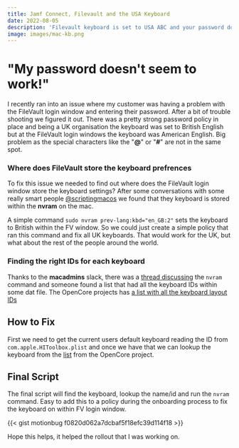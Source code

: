 ```yaml
---
title: Jamf Connect, Filevault and the USA Keyboard
date: 2022-08-05
description: 'Filevault keyboard is set to USA ABC and your password doesn't work, what you need to do to change it'
image: images/mac-kb.png
---
```


# "My password doesn't seem to work!"

I recently ran into an issue where my customer was having a problem with the FileVault login window and entering their password. After a bit of trouble shooting we figured it out. There was a pretty strong password policy in place and being a UK organisation the keyboard was set to British English but at the FileVault login windows the keyboard was American English. Big problem as the special characters like the "**@**" or "**#**" are not in the same spot.

### Where does FileVault store the keyboard prefrences

To fix this issue we needed to find out where does the FileVault login window store the keyboard settings? After some conversations with some really smart people [@scriptingmacos](https://twitter.com/scriptingosx) we found that they keyboard is stored within the **nvram** on the mac.

A simple command `sudo nvram prev-lang:kbd="en_GB:2"` sets the keyboard to British within the FV window. So we could just create a simple policy that ran this command and fix all UK keyboards. That would work for the UK, but what about the rest of the people around the world.

### Finding the right IDs for each keyboard

Thanks to the **macadmins** slack, there was a [thread discussing](https://macadmins.slack.com/archives/CCWGRUFKN/p1643833928628799?thread_ts=1643822101.694119&cid=CCWGRUFKN) the `nvram` command and someone found a list that had all the keyboard IDs within some dat file. The OpenCore projects has [a list with all the keyboard layout IDs](https://raw.githubusercontent.com/acidanthera/OpenCorePkg/ef2db45050c4aed6aa2e93d7c00df45706ab4e13/Utilities/AppleKeyboardLayouts/AppleKeyboardLayouts.txt)

## How to Fix

First we need to get the current users default keyboard reading the ID from `com.apple.HIToolbox.plist` and once we have that we can lookup the keyboard from the [list](https://raw.githubusercontent.com/acidanthera/OpenCorePkg/ef2db45050c4aed6aa2e93d7c00df45706ab4e13/Utilities/AppleKeyboardLayouts/AppleKeyboardLayouts.txt) from the OpenCore project.

## Final Script
The final script will find the keyboard, lookup the name/id and run the `nvram` command. Easy to add this to a policy during the onboarding process to fix the keyboard on within FV login window.

{{< gist motionbug f0820d062a7dcbaf5f18efc39d114f18 >}}

Hope this helps, it helped the rollout that I was working on.
